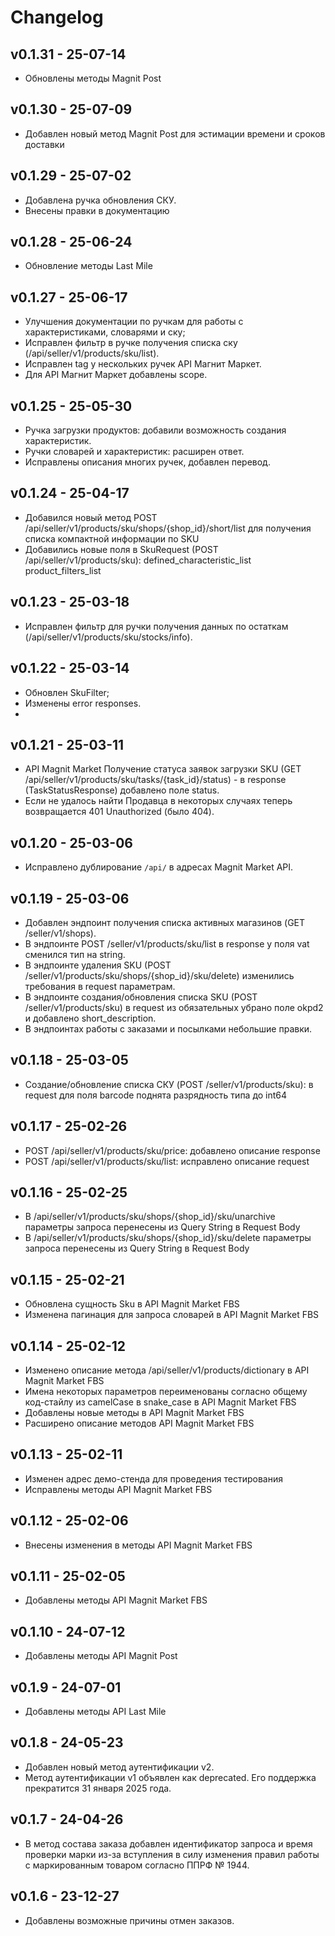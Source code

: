 # Changelog

## v0.1.31 - 25-07-14
- Обновлены методы Magnit Post

## v0.1.30 - 25-07-09
- Добавлен новый метод Magnit Post для эстимации времени и сроков доставки

## v0.1.29 - 25-07-02
- Добавлена ручка обновления СКУ.
- Внесены правки в документацию

## v0.1.28 - 25-06-24
- Обновление методы Last Mile

## v0.1.27 - 25-06-17
- Улучшения документации по ручкам для работы с характеристиками, словарями и ску;
- Исправлен фильтр в ручке получения списка ску (/api/seller/v1/products/sku/list).
- Исправлен tag у нескольких ручек API Магнит Маркет.
- Для API Магнит Маркет добавлены scope.

## v0.1.25 - 25-05-30
- Ручка загрузки продуктов: добавили возможность создания характеристик.
- Ручки словарей и характеристик: расширен ответ.
- Исправлены описания многих ручек, добавлен перевод.

## v0.1.24 - 25-04-17
- Добавился новый метод POST /api/seller/v1/products/sku/shops/{shop_id}/short/list для получения списка компактной информации по SKU
- Добавились новые поля в SkuRequest (POST /api/seller/v1/products/sku):
  defined_characteristic_list
  product_filters_list

## v0.1.23 - 25-03-18
- Исправлен фильтр для ручки получения данных по остаткам (/api/seller/v1/products/sku/stocks/info).

## v0.1.22 - 25-03-14
- Обновлен SkuFilter;
- Изменены error responses.
- 
## v0.1.21 - 25-03-11
- API Magnit Market Получение статуса заявок загрузки SKU (GET /api/seller/v1/products/sku/tasks/{task_id}/status) - в response (TaskStatusResponse) добавлено поле status.
- Если не удалось найти Продавца в некоторых случаях теперь возвращается 401 Unauthorized (было 404).

## v0.1.20 - 25-03-06
- Исправлено дублирование `/api/` в адресах Magnit Market API.

## v0.1.19 - 25-03-06
- Добавлен эндпоинт получения списка активных магазинов (GET /seller/v1/shops).
- В эндпоинте POST /seller/v1/products/sku/list в response у поля vat сменился тип на string.
- В эндпоинте удаления SKU (POST /seller/v1/products/sku/shops/{shop_id}/sku/delete)  изменились требования в request параметрам.
- В эндпоинте создания/обновления списка SKU (POST /seller/v1/products/sku) в request из обязательных убрано поле okpd2 и добавлено short_description.
- В эндпоинтах работы с заказами и посылками небольшие правки.

## v0.1.18 - 25-03-05
- Создание/обновление списка СКУ (POST /seller/v1/products/sku): в request для поля barcode поднята разрядность типа до int64

## v0.1.17 - 25-02-26
- POST /api/seller/v1/products/sku/price: добавлено описание response
- POST /api/seller/v1/products/sku/list: исправлено описание request

## v0.1.16 - 25-02-25
- В /api/seller/v1/products/sku/shops/{shop_id}/sku/unarchive параметры запроса перенесены из Query String в Request Body
- В /api/seller/v1/products/sku/shops/{shop_id}/sku/delete параметры запроса перенесены из Query String в Request Body

## v0.1.15 - 25-02-21
* Обновлена сущность Sku в API Magnit Market FBS
* Изменена пагинация для запроса словарей в API Magnit Market FBS

## v0.1.14 - 25-02-12
* Изменено описание метода /api/seller/v1/products/dictionary в API Magnit Market FBS
* Имена некоторых параметров переименованы согласно общему код-стайлу из camelCase в snake_case в API Magnit Market FBS
* Добавлены новые методы в API Magnit Market FBS
* Расширено описание методов API Magnit Market FBS

## v0.1.13 - 25-02-11
* Изменен адрес демо-стенда для проведения тестирования
* Исправлены методы API Magnit Market FBS

## v0.1.12 - 25-02-06
* Внесены изменения в методы API Magnit Market FBS

## v0.1.11 - 25-02-05
* Добавлены методы API Magnit Market FBS

## v0.1.10 - 24-07-12
* Добавлены методы API Magnit Post

## v0.1.9 - 24-07-01
* Добавлены методы API Last Mile

## v0.1.8 - 24-05-23
* Добавлен новый метод аутентификации v2.
* Метод аутентификации v1 объявлен как deprecated. Его поддержка прекратится 31 января 2025 года.

## v0.1.7 - 24-04-26
* В метод состава заказа добавлен идентификатор запроса и время проверки марки из-за вступления в силу изменения правил работы с маркированным товаром согласно ППРФ № 1944.

## v0.1.6 - 23-12-27
* Добавлены возможные причины отмен заказов.

